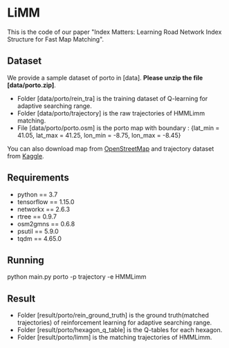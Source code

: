 # LiMM
This is the code of our paper "Index Matters: Learning Road Network Index Structure for Fast Map Matching".

## Dataset
We provide a sample dataset of porto in \[data]. **Please unzip the file \[data/porto.zip]**. 
- Folder \[data/porto/rein_tra] is the training dataset of Q-learning for adaptive searching range. 
- Folder \[data/porto/trajectory] is the raw trajectories of HMMLimm matching. 
- File \[data/porto/porto.osm] is the porto map with boundary : {lat_min = 41.05, lat_max = 41.25, lon_min = -8.75, lon_max = -8.45}

You can also download map from [OpenStreetMap](https://www.openstreetmap.org) and trajectory dataset from [Kaggle](https://www.kaggle.com/competitions/pkdd-15-predict-taxi-service-trajectory-i/data).

## Requirements
- python == 3.7
- tensorflow == 1.15.0
- networkx == 2.6.3
- rtree == 0.9.7
- osm2gmns == 0.6.8
- psutil == 5.9.0
- tqdm == 4.65.0

## Running
python main.py porto -p trajectory -e HMMLimm

## Result
- Folder \[result/porto/rein_ground_truth] is the ground truth(matched trajectories) of reinforcement learning for adaptive searching range. 
- Folder \[result/porto/hexagon_q_table] is the Q-tables for each hexagon.
- Folder \[result/porto/limm] is the matching trajectories of HMMLimm.
